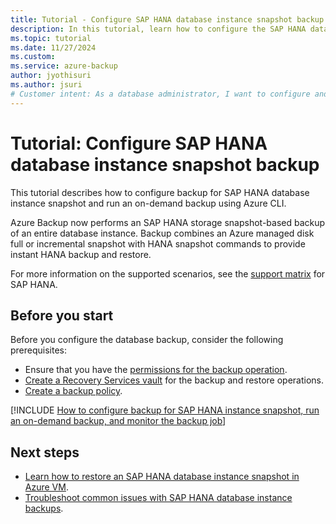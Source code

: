 ```yaml
---
title: Tutorial - Configure SAP HANA database instance snapshot backup 
description: In this tutorial, learn how to configure the SAP HANA database instance snapshot backup and run an on-demand backup.
ms.topic: tutorial
ms.date: 11/27/2024
ms.custom:
ms.service: azure-backup
author: jyothisuri
ms.author: jsuri
# Customer intent: As a database administrator, I want to configure and run on-demand snapshot backups for my SAP HANA instance, so that I can ensure data protection and quick recovery options for my database.
---
```


# Tutorial: Configure SAP HANA database instance snapshot backup

This tutorial describes how to configure backup for SAP HANA database instance snapshot and run an on-demand backup using Azure CLI.

Azure Backup now performs an SAP HANA storage snapshot-based backup of an entire database instance. Backup combines an Azure managed disk full or incremental snapshot with HANA snapshot commands to provide instant HANA backup and restore.

For more information on the supported scenarios, see the [support matrix](./sap-hana-backup-support-matrix.md#scenario-support) for SAP HANA.

## Before you start

Before you configure the database backup, consider the following prerequisites:

- Ensure that you have the [permissions for the backup operation](sap-hana-database-instances-backup.md#permissions-required-for-backup).
- [Create a Recovery Services vault](sap-hana-database-instances-backup.md#create-a-recovery-services-vault) for the backup and restore operations.
- [Create a backup policy](sap-hana-database-instances-backup.md#create-a-policy).

[!INCLUDE [How to configure backup for SAP HANA instance snapshot, run an on-demand backup, and monitor the backup job](../../includes/backup-azure-configure-sap-hana-database-instance-backup.md)]

## Next steps

- [Learn how to restore an SAP HANA database instance snapshot in Azure VM](sap-hana-database-instances-restore.md).
- [Troubleshoot common issues with SAP HANA database instance backups](sap-hana-database-instance-troubleshoot.md).
